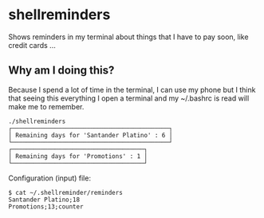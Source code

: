 # shellreminders
Shows reminders in my terminal about things that I have to pay soon, like credit cards ...

## Why am I doing this?
Because I spend a lot of time in the terminal, I can use my phone but I think that seeing this everything I open a terminal
and my ~/.bashrc is read will make me to remember.

```
./shellreminders 
┌────────────────────────────────────────────┐
│ Remaining days for 'Santander Platino' : 6 │
└────────────────────────────────────────────┘
┌─────────────────────────────────────┐
│ Remaining days for 'Promotions' : 1 │
└─────────────────────────────────────┘
```

Configuration (input) file:

```
$ cat ~/.shellreminder/reminders 
Santander Platino;18
Promotions;13;counter

```
